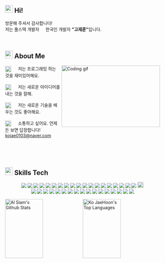 <h2><img src="https://emojis.slackmojis.com/emojis/images/1531849430/4246/blob-sunglasses.gif?1531849430" width="25" /> Hi!</h2>

<p>방문해 주셔서 감사합니다! </br> 저는 풀스택 개발자 <img src="https://t3.ftcdn.net/jpg/06/04/51/90/240_F_604519098_s2IJNkGckZcfLzqNen1F6IU4OsB0LoM2.jpg" width="13"/> 한국인 개발자 <strong>"고재훈"</strong>입니다. </p><br />

<h2><img src="https://emojis.slackmojis.com/emojis/images/1643510287/48530/write.gif?1643510287" width="25" height="25" /> About Me</h2>

<p>
 <img align="right" width="320" height="200" src="https://cdn.dribbble.com/users/730703/screenshots/6581243/avento.gif" alt="Coding gif" />
  
 <img src="https://emojis.slackmojis.com/emojis/images/1643514120/795/cool.gif?1643514120" width="20" height="20" align="center" /> &emsp; 저는 프로그래밍 하는 것을 재미있어해요. <br/><br/>
 <img src="https://emojis.slackmojis.com/emojis/images/1643514239/2071/good_job.gif?1643514239" width="20" height="20" align="center" /> &emsp; 저는 새로운 아이디어를 내는 것을 잘해.<br/><br/>
 <img src="https://emojis.slackmojis.com/emojis/images/1695152971/69167/hearttap.gif?1695152971" width="20" height="20" align="center" /> &emsp; 저는 새로운 기술을 배우는 것도 좋아해요.<br/><br/>
 <img src="https://emojis.slackmojis.com/emojis/images/1643514128/870/mail.gif?1643514128" width="20" height="20" align="center" /> &emsp; 소통하고 싶어요. 언제든 보면 답장합니다! kojae0103@naver.com<br/><br/>

</p>
<br />
<br />

<h2> <img src="https://emojis.slackmojis.com/emojis/images/1703239084/83641/booksq.gif?1703239084" height="25" width="25" /> Skills Tech</h2>
<p align="center">
  <img src="https://img.shields.io/badge/spring-%236DB33F.svg?logo=spring&logoColor=white" />
  <img src="https://img.shields.io/badge/react-%2320232a.svg?logo=react&logoColor=%2361DAFB" />
  <img src="https://img.shields.io/badge/React_Router-CA4245?logo=react-router&logoColor=white" />
  <img src="https://img.shields.io/badge/java-%23ED8B00.svg?logo=java&logoColor=white" />
  <img src="https://img.shields.io/badge/html5-%23E34F26.svg?logo=html5&logoColor=white" />
  <img src="https://img.shields.io/badge/css3-%231572B6.svg?logo=css3&logoColor=white" />
  <img src="https://img.shields.io/badge/javascript-%23323330.svg?logo=javascript&logoColor=%23F7DF1E" />
  <img src="https://img.shields.io/badge/typescript-%23007ACC.svg?logo=typescript&logoColor=white" />
  <img src="https://img.shields.io/badge/python-3670A0?logo=python&logoColor=ffdd54" />
  <img src="https://img.shields.io/badge/mysql-%2300f.svg?logo=mysql&logoColor=white" />
  <img src="https://img.shields.io/badge/Oracle-F80000?logo=oracle&logoColor=white" />
  <img src="https://img.shields.io/badge/bootstrap-%23563D7C.svg?logo=bootstrap&logoColor=white" />
  <img src="https://img.shields.io/badge/jquery-%230769AD.svg?logo=jquery&logoColor=white" />
  <img src="https://img.shields.io/badge/opencv-%23white.svg?logo=opencv&logoColor=white" />
  <img src="https://img.shields.io/badge/Socket.io-black?logo=socket.io&badgeColor=010101" />
  <img src="https://img.shields.io/badge/styled--components-DB7093?logo=styled-components&logoColor=white" />
  <img src="https://img.shields.io/badge/threejs-black?logo=three.js&logoColor=white" />
  <img src="https://img.shields.io/badge/git-%23F05033.svg?logo=git&logoColor=white" />
  <img src="https://img.shields.io/badge/github-%23121011.svg?logo=github&logoColor=white" />
  <img src="https://img.shields.io/badge/apache%20tomcat-%23F8DC75.svg?style=for-the-badge&logo=apache-tomcat&logoColor=black" 
 height="20"/>
  <br />
  <img src="https://img.shields.io/badge/Visual%20Studio%20Code-0078d7.svg?logo=visual-studio-code&logoColor=white" />
  <img src="https://img.shields.io/badge/IntelliJIDEA-000000.svg?logo=intellij-idea&logoColor=white" />
  <img src="https://img.shields.io/badge/Eclipse-FE7A16.svg?logo=Eclipse&logoColor=white" />
  <img src="https://img.shields.io/badge/Android%20Studio-3DDC84.svg?logo=android-studio&logoColor=white" />
  <img src="https://img.shields.io/badge/pycharm-143?logo=pycharm&logoColor=black&color=black&labelColor=green" />
  <img src="https://img.shields.io/badge/-Docker-46a2f1?style=flat-square&logo=docker&logoColor=white" />
  <img src="https://img.shields.io/badge/-Google_Cloud_Platform-1a73e8?style=flat-square&logo=google-cloud&logoColor=white" />
  <img src="https://img.shields.io/badge/AWS-%23FF9900.svg?logo=amazon-aws&logoColor=white" />
  <img src="https://img.shields.io/badge/firebase-%23039BE5.svg?logo=firebase" />
  <img src="https://img.shields.io/badge/GoogleCloud-%234285F4.svg?logo=google-cloud&logoColor=white" />
  <img src="https://img.shields.io/badge/Linux-FCC624?logo=linux&logoColor=black" />
  <img src="https://img.shields.io/badge/adobe-%23FF0000.svg?logo=adobe&logoColor=white" />
  <img src="https://img.shields.io/badge/Canva-%2300C4CC.svg?logo=Canva&logoColor=white" />
  <img src="https://img.shields.io/badge/figma-%23F24E1E.svg?logo=figma&logoColor=white" />
  <img src="https://img.shields.io/badge/jira-%230A0FFF.svg?logo=jira&logoColor=white" />
  <img src="https://img.shields.io/badge/Notion-%23000000.svg?logo=notion&logoColor=white" />
  <img src="https://img.shields.io/badge/Portfolio-%23000000.svg?logo=firefox&logoColor=#FF7139" />
</p>

<a align="center"> 
    <a href="https://github.com/kojaehoon"><img alt="Al Siam's Github Stats" src="https://denvercoder1-github-readme-stats.vercel.app/api?username=kojaehoon&theme=swift&show_icons=true&count_private=true&border_color=7F3FBF" height="192px" width="49.5%"/></a>
  <a href="https://github.com/kojaehoon"><img alt="Ko JaeHoon's Top Languages" src="https://denvercoder1-github-readme-stats.vercel.app/api/top-langs/?username=kojaehoon&langs_count=4&layout=compact&border_color=7F3FBF" height="192px" width="49.5%"/></a>
  <br/>
</a>








